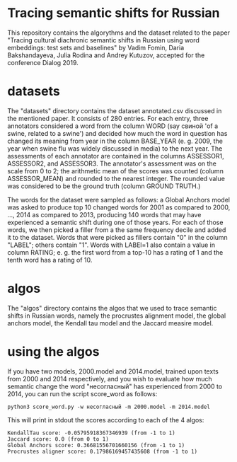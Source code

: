 # Tracing semantic shifts for Russian
This repository contains the algorythms and the dataset related to the paper "Tracing cultural diachronic semantic shifts in Russian
using word embeddings: test sets and baselines" by Vadim Fomin, Daria Bakshandayeva, Julia Rodina and Andrey Kutuzov, accepted for the conference Dialog 2019.

# datasets

The "datasets" directory contains the dataset annotated.csv discussed in the mentioned paper.
It consists of 280 entries. For each entry, three annotators considered a word from the column WORD (say свиной 'of a swine, related to a swine') and decided how much the word in question has changed its meaning from year in the column BASE_YEAR (e. g. 2009, the year when swine flu was widely discussed in media) to the next year. The assessments of each annotator are contained in the columns ASSESSOR1, ASSESSOR2, and ASSESSOR3. The annotator's assessment was on the scale from 0 to 2; the arithmetic mean of the scores was counted (column ASSESSOR_MEAN) and rounded to the nearest integer. The rounded value was considered to be the ground truth (column GROUND TRUTH.)

The words for the dataset were sampled as follows: a Global Anchors model was asked to produce top 10 changed words for 2001 as compared to 2000, ..., 2014 as compared to 2013, producing 140 words that may have experienced a semantic shift during one of those years. For each of those words, we then picked a filler from a the same frequency decile and added it to the dataset. Words that were picked as fillers contain "0" in the column "LABEL"; others contain "1". Words with LABEl=1 also contain a value in column RATING; e. g. the first word from a top-10 has a rating of 1 and the tenth word has a rating of 10.

# algos

The "algos" directory contains the algos that we used to trace semantic shifts in Russian words, namely the procrustes alignment model, the global anchors model, the Kendall tau model and the Jaccard measire model.

# using the algos

If you have two models, 2000.model and 2014.model, trained upon texts from 2000 and 2014 respectively, and you wish to evaluate how much semantic change the word "несогласный" has experienced from 2000 to 2014, you can run the script score_word as follows:
```
python3 score_word.py -w несогласный -m 2000.model -m 2014.model
```
This will print in stdout the scores according to each of the 4 algos:

```
KendallTau score: -0.05795918367346939 (from -1 to 1)
Jaccard score: 0.0 (from 0 to 1)
Global Anchors score: 0.36681556701660156 (from -1 to 1)
Procrustes aligner score: 0.17986169457435608 (from -1 to 1)
```

